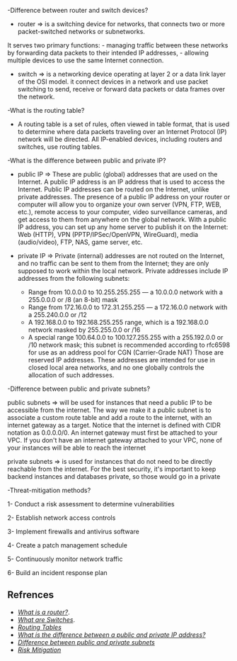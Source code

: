 -Difference between router and switch devices?

- router => is a switching device for networks, that connects two or more packet-switched networks or subnetworks. 

It serves two primary functions: 
    - managing traffic between these networks by forwarding data packets to their intended IP addresses, 
    - allowing multiple devices to use the same Internet connection.

- switch => is a networking device operating at layer 2 or a data link layer of the OSI model. 
it connect devices in a network and use packet switching to send, receive or forward data packets or data frames over the network.

-What is the routing table?

- A routing table is a set of rules, often viewed in table format, that is used to determine where data packets traveling over an Internet Protocol (IP) network will be directed. 
All IP-enabled devices, including routers and switches, use routing tables.


-What is the difference between public and private IP?

- public IP => These are public (global) addresses that are used on the Internet. 
A public IP address is an IP address that is used to access the Internet. Public IP addresses can be routed on the Internet, unlike private addresses.
The presence of a public IP address on your router or computer will allow you to organize your own server (VPN, FTP, WEB, etc.), remote access to your computer, video surveillance cameras, and get access to them from anywhere on the global network.
With a public IP address, you can set up any home server to publish it on the Internet: Web (HTTP), VPN (PPTP/IPSec/OpenVPN, WireGuard), media (audio/video), FTP, NAS, game server, etc.

- private IP => Private (internal) addresses are not routed on the Internet, and no traffic can be sent to them from the Internet; they are only supposed to work within the local network.
Private addresses include IP addresses from the following subnets:
    - Range from 10.0.0.0 to 10.255.255.255 — a 10.0.0.0 network with a 255.0.0.0 or /8 (an 8-bit) mask
    - Range from 172.16.0.0 to 172.31.255.255 — a 172.16.0.0 network with a 255.240.0.0 or /12
    - A 192.168.0.0 to 192.168.255.255 range, which is a 192.168.0.0 network masked by 255.255.0.0 or /16
    - A special range 100.64.0.0 to 100.127.255.255 with a 255.192.0.0 or /10 network mask; this subnet is recommended according to rfc6598 for use as an address pool for CGN (Carrier-Grade NAT)
Those are reserved IP addresses. These addresses are intended for use in closed local area networks, and no one globally controls the allocation of such addresses.

-Difference between public and private subnets?

public subnets => will be used for instances that need a public IP to be accessible from the internet. 
The way we make it a public subnet is to associate a custom route table and add a route to the internet, with an internet gateway as a target. 
Notice that the internet is defined with CIDR notation as 0.0.0.0/0. 
An internet gateway must first be attached to your VPC. 
If you don't have an internet gateway attached to your VPC, none of your instances will be able to reach the internet

private subnets => is used for instances that do not need to be directly reachable from the internet. 
For the best security, it's important to keep backend instances and databases private, so those would go in a private

-Threat-mitigation methods?

1- Conduct a risk assessment to determine vulnerabilities

2- Establish network access controls

3- Implement firewalls and antivirus software

4- Create a patch management schedule

5- Continuously monitor network traffic

6- Build an incident response plan


## Refrences
- [*What is a router?*](https://www.cloudflare.com/learning/network-layer/what-is-a-router/#:~:text=A%20router%20is%20a%20device,use%20the%20same%20Internet%20connection.).
- [*What are Switches*](https://www.tutorialspoint.com/what-are-switches-in-computer-network#:~:text=Switches%20are%20networking%20devices%20operating,which%20computers%20are%20plugged%20in.).
- [*Routing Tables*](https://www.geeksforgeeks.org/routing-tables-in-computer-network/)
- [*What is the difference between a public and private IP address?*](https://help.keenetic.com/hc/en-us/articles/213965789-What-is-the-difference-between-a-public-and-private-IP-address-)
- [*Difference between public and private subnets*](https://www.oreilly.com/library/view/designing-aws-environments/9781789535549/fa751615-4bb5-4d85-b1a7-00808ec69533.xhtml)
- [*Risk Mitigation*](https://securityscorecard.com/blog/6-strategies-for-cybersecurity-risk-mitigation)
